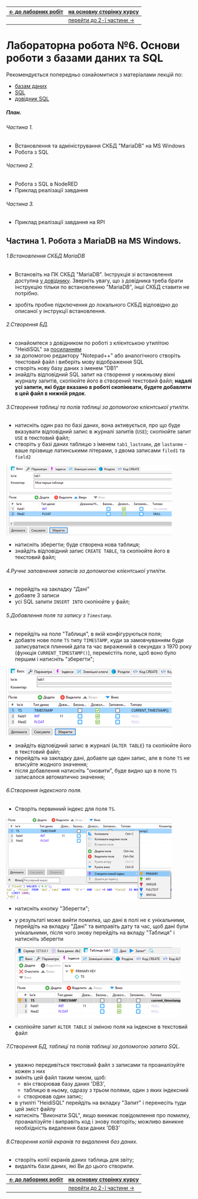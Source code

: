 | [<- до лаборних робіт](README.md) | [на основну сторінку курсу](../README.md)      |
| --------------------------------- | ---------------------------------------------- |
|                                   | [перейти до 2-ї частини ->](labdb_2nodered.md) |

# Лабораторна робота №6. Основи роботи з базами даних та SQL

Рекомендується попередньо ознайомитися з матеріалами лекцій по:

-  [базам даних](../Лекц/db.md)
-  [SQL](../Лекц/sql1.md)
-  [довідник SQL](../Довідники/SQL.md)

##### План.

###### Частина 1. 

- Встановлення та адміністрування СКБД "MariaDB" на MS Windows
- Робота з SQL

###### Частина 2.

- Робота з SQL в NodeRED
- Приклад реалізації завдання

###### Частина 3.

- Приклад реалізації завдання на RPI    

## Частина 1. Робота з MariaDB на MS Windows.

###### 1.Встановлення СКБД MariaDB 

- Встановіть на ПК СКБД "MariaDB". Інструкція зі встановлення доступна [у довіднику](../Довідники/windows_install.md). Зверніть увагу, що з довідника треба брати інструкцію тільки по встановленню "MariaDB", інші СКБД ставити не потрібно.

- зробіть пробне підключення до локального СКБД  відповідно до описаної у інструкції встановлення.

###### 2.Створення БД.  

- ознайомтеся з довідником по роботі з клієнтською утилітою "HeidiSQL" за [посиланням](../Довідники/dbviz.md) 
- за допомогою редактору "Notepad++" або аналогічного створіть текстовий файл і виберіть мову відображення SQL 
- створіть нову базу даних з іменем "DB1"
- знайдіть відповідний SQL запит на створення у нижньому вікні журналу запитів, скопіюйте його в створений текстовий файл; **надалі усі запити, які буде вказано в роботі скопіювати, будете добавляти в цей файл в нижній рядок**.    

###### 3.Створення таблиці та полів таблиці за допомогою клієнтської утиліти.

- натисніть один раз по базі даних, вона активується, про що буде вказувати відповідний запис в журналі запитів (`USE`); скопіюйте запит `USE` в текстовий файл;  
- створіть у базі даних таблицю з іменем `tab1_lastname`, де `lastanme` - ваше прізвище латинськими літерами, з двома записами `filed1` та `field2` 

![](dbmedia/1.png)

- натисніть зберегти; буде створена нова таблиця;
- знайдіть відповідний запис `CREATE TABLE`, та скопіюйте його в текстовий файл;

###### 4.Ручне заповнення записів за допомогою клієнтської утиліти.

- перейдіть на закладку "Дані"
- добавте 3 записи
- усі SQL запити `INSERT INTO` скопіюйте у файл;

###### 5.Добавлення поля та запису з `Timestamp`.

- перейдіть на поле "Таблиця", в якій конфігуруються поля;
- добавте нове поле `TS` типу `TIMESTAMP`, куди за замовчуванням буде записуватися плинний дата та час виражений в секундах з 1970 року (функція `CURRENT_TIMESTAMP()`), перемістіть поле, щоб воно було першим і натисніть "зберегти";  

![](dbmedia/2.png)

- знайдіть відповідний запис в журналі (`ALTER TABLE`) та скопіюйте його в текстовий файл;
- перейдіть на закладку дані, добавте ще один запис, але в поле `TS` не вписуйте жодного значення; 
- після добавлення натисніть "оновити", буде видно що в поле `TS` записалося автоматично значення;

###### 6.Створення індексного поля. 

- Створіть первинний індекс для поля `TS`. 

![](dbmedia/4.png)

- натисніть кнопку "Зберегти";

- у результаті може вийти помилка, що дані в полі не є унікальними, перейдіть на вкладку "Дані" та виправіть дату та час, щоб дані були унікальними, після чого знову перейдіть на вкладу "Таблиця" і натисніть зберегти

  ![](dbmedia/5.png)

- скопіюйте запит `ALTER TABLE` зі зміною поля на індексне в текстовий файл 

###### 7.Створення БД, таблиці та полів таблиці за допомогою запита SQL.

- уважно передивіться текстовий файл з записами та проаналізуйте кожен з них
- змініть цей файл таким чином, щоб:
  - він створював базу даних 'DB3', 
  - таблицю в ньому, одразу з трьом полями, один з яких індексний 
  - створював  один запис;
- в утиліті "HeidiSQL" перейдіть на вкладку "Запит" і перенесіть туди цей зміст файлу
-  натисніть "Виконати SQL", якщо виникає повідомлення про помилку, проаналізуйте і виправіть код і знову повторіть; можливо виникне необхідність видалення бази даних 'DB3'

###### 8.Створення копій екранів та  видалення баз даних.

- створіть копії екранів даних таблиць для звіту;
- видаліть бази даних, які Ви до цього створили.

| [<- до лаборних робіт](README.md) | [на основну сторінку курсу](../README.md)      |
| --------------------------------- | ---------------------------------------------- |
|                                   | [перейти до 2-ї частини ->](labdb_2nodered.md) |

